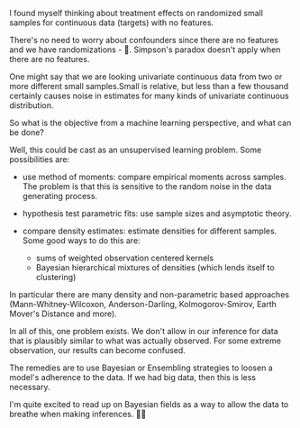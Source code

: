 <!--
.. title: Treatment Effects on Continuous Targets with No Features
.. slug: treatment-effects-on-continuous-targets-with-no-features
.. date: 2019-10-14 21:11:00 UTC-04:00
.. tags: 
.. category: 
.. link: 
.. description: 
.. type: text
-->

I found myself thinking about treatment effects on randomized small samples for continuous data (targets) with no features.

There's no need to worry about confounders since there are no features and we have randomizations - 🎲. Simpson's paradox doesn't apply when there are no features.

One might say that we are looking univariate continuous data from two or more different small samples.Small is relative, but less than a few thousand certainly causes noise in estimates for many kinds of univariate continuous distribution.

So what is the objective from a machine learning perspective, and what can be done?

Well, this could be cast as an unsupervised learning problem. Some possibilities are:

* use method of moments: compare empirical moments across samples. The problem is that this is sensitive to the random noise in the data generating process.

* hypothesis test parametric fits: use sample sizes and asymptotic theory.

* compare density estimates: estimate densities for different samples. Some good ways to do this are:
    - sums of weighted observation centered kernels
    - Bayesian hierarchical mixtures of densities (which lends itself to clustering)

In particular there are many density and non-parametric based approaches (Mann-Whitney-Wilcoxon, Anderson-Darling, Kolmogorov-Smirov, Earth Mover's Distance and more).

In all of this, one problem exists. We don't allow in our inference for data that is plausibly similar to what was actually observed. For some extreme observation, our results can become confused.

The remedies are to use Bayesian or Ensembling strategies to loosen a model's adherence to the data. If we had big data, then this is less necessary.

I'm quite excited to read up on Bayesian fields as a way to allow the data to breathe when making inferences. 🧗🏾‍